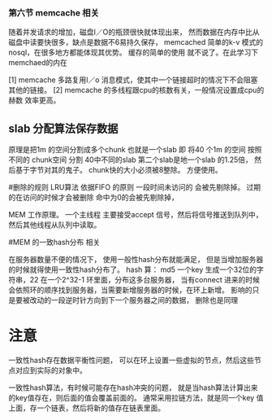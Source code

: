 ### 第六节 memcache 相关
随着并发请求的增加，磁盘I／O的瓶颈很快就体现出来，
然而数据在内存中比从磁盘中读要快很多，缺点是数据不6易持久保存，
memcached 简单的k-v 模式的nosql，在很多地方都能体现其优势。
缓存的简单的使用 就不说了。在此学习下memchaed的内在

[1] memcache 多路复用I／o 消息模式，使其中一个链接超时的情况下不会阻塞其他的链接。
[2] memcache 的多线程跟cpu的核数有关，一般情况设置成cpu的赫数 效率更高。
## slab 分配算法保存数据
原理是把1m 的空间分割成多个chunk  也就是一个slab
即 将40 个1m 的空间 按照不同的 chunk空间  分割
40中不同的slab 第二个slab是地一个slab 的1.25倍， 然后基于字节对其的鬼子。 chunk快的大小必须被8整除。 
方便使用。

#删除的规则   LRU算法
依据FIFO 的原则
一段时间未访问的 会被先剔除掉。 过期的在访问的时候才会被删除
命中为0的会被先剔除掉， 
 
MEM 工作原理。
一个主线程 主要接受accept 信号，然后将信号推送到队列中， 然后其他线程从队列中读取。

#MEM 的一致hash分布 相关

在服务器数量不便的情况下， 使用一般性hash分布就能满足， 但是当增加服务器的时候就得使用一致性hash分布了。 
hash 算： md5 一个key 生成一个32位的字符串，22
在一个2^32-1 环里面，分布这多台服务器， 当有connect 进来的时候 会依照环的顺序找到服务器，当需要新增服务器的时候，在环上新增。
影响的只是要被改动的一段逆时针方向到下一个服务器之间的数据， 删除也是同理

# 注意
一致性hash存在数据平衡性问题， 可以在环上设置一些虚拟的节点，然后这些节点对应到实际的对象中。

一致性hash算法，有时候可能存在hash冲突的问题， 就是当hash算法计算出来的key值存在，则后面的值会覆盖前面的。 
通常采用拉链方法，就是同一个key 值上面，存一个链表，然后将新的值存在链表里面。 



